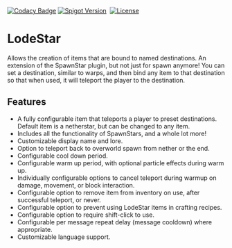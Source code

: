 [![Codacy Badge](https://app.codacy.com/project/badge/Grade/8475ff94e6194d36b97d1f324bc05bf5)](https://app.codacy.com/gh/winterhavenmc/LodeStar/dashboard?utm_source=gh&utm_medium=referral&utm_content=&utm_campaign=Badge_grade)
[![Spigot Version](https://badgen.net/static/spigot-api/1.21.8?color=yellow)](https://spigotmc.org)
&nbsp;[![License](https://badgen.net/static/license/GPLv3)](https://www.gnu.org/licenses/gpl-3.0)

# LodeStar

Allows the creation of items that are bound to named destinations.
An extension of the SpawnStar plugin, but not just for spawn anymore!
You can set a destination, similar to warps, and then bind any item to that 
destination so that when used, it will teleport the player to the destination.

## Features

*  A fully configurable item that teleports a player to preset destinations. Default item is a netherstar, but can be changed to any item.
*  Includes all the functionality of SpawnStars, and a whole lot more!
*  Customizable display name and lore.
*  Option to teleport back to overworld spawn from nether or the end.
*  Configurable cool down period.
*  Configurable warm up period, with optional particle effects during warm up.
*  Individually configurable options to cancel teleport during warmup on damage, movement, or block interaction.
*  Configurable option to remove item from inventory on use, after successful teleport, or never.
*  Configurable option to prevent using LodeStar items in crafting recipes.
*  Configurable option to require shift-click to use.
*  Configurable per message repeat delay (message cooldown) where appropriate.
*  Customizable language support.
